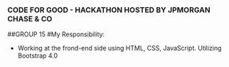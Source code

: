### CODE FOR GOOD - HACKATHON HOSTED BY JPMORGAN CHASE & CO
##GROUP 15
#My Responsibility:
- Working at the frond-end side using HTML, CSS, JavaScript. Utilizing Bootstrap 4.0
